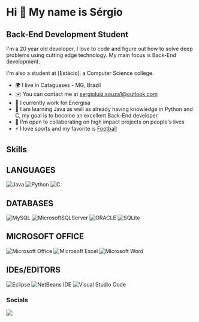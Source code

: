 Hi 👋 My name is Sérgio
==========================

Back-End Development Student
-----------------------------

I'm a 20 year old developer, I love to code and figure out how to solve deep problems using cutting edge technology. My main focus is Back-End development.

I'm also a student at [Estácio], a Computer Science college.

* 🌍 I live in Cataguases - MG, Brazil
* ✉️ You can contact me at [sergioluiz.souza1@outlook.com](sergioluiz.souza1@outlook.com)
* 🚀 I currently work for Energisa
* 🧠 I am learning Java as well as already having knowledge in Python and C, my goal is to become an excellent Back-End developer.
* 🤝 I'm open to collaborating on high impact projects on people's lives
* ⚡ I love sports and my favorite is [Football](https://www.google.com/search?q=manchester+city&sca_esv=b30eaf4a2d3ca62b&sxsrf=ADLYWIJNrCs-2KY7EpPFi-0RNOj4BuzWzQ%3A1716939574160&ei=NmtWZpWqCd_W1sQP-ryGiAs&gs_ssp=eJzj4tTP1TcwNDM2qTBg9OLPTcxLzkgtLkktUkjOLKkEAHGTCOI&oq=Ma&gs_lp=Egxnd3Mtd2l6LXNlcnAiAk1hKgIIATIKECMYgAQYJxiKBTIKEC4YgAQYJxiKBTIEECMYJzIKECMYgAQYJxiKBTIQEAAYgAQYsQMYQxiDARiKBTIREC4YgAQYsQMY0QMYgwEYxwEyDRAuGIAEGLEDGEMYigUyDhAuGIAEGLEDGIMBGIoFMg4QLhiABBixAxiDARiKBTIFEAAYgARI4BlQuQ1Yww9wAXgBkAEAmAGOAaABjQKqAQMwLjK4AQHIAQD4AQGYAgOgAq8CqAIUwgIHECMYJxjqAsICBxAuGCcY6gLCAhYQABgDGLQCGOUCGOoCGIwDGI8B2AEBwgILEAAYgAQYsQMYgwHCAggQABiABBixA5gDF7oGBggBEAEYC5IHAzEuMqAHsCM&sclient=gws-wiz-serp)

## Skills

## LANGUAGES

![Java](https://img.shields.io/badge/java-%23ED8B00.svg?style=for-the-badge&logo=openjdk&logoColor=white) ![Python](https://img.shields.io/badge/python-3670A0?style=for-the-badge&logo=python&logoColor=ffdd54) ![C](https://img.shields.io/badge/c-%2300599C.svg?style=for-the-badge&logo=c&logoColor=white)

## DATABASES

![MySQL](https://img.shields.io/badge/mysql-4479A1.svg?style=for-the-badge&logo=mysql&logoColor=white) ![MicrosoftSQLServer](https://img.shields.io/badge/Microsoft%20SQL%20Server-CC2927?style=for-the-badge&logo=microsoft%20sql%20server&logoColor=white) ![ORACLE](https://img.shields.io/badge/Oracle-F80000?style=for-the-badge&logo=Oracle&logoColor=white) ![SQLite](https://img.shields.io/badge/sqlite-%2307405e.svg?style=for-the-badge&logo=sqlite&logoColor=white)

## MICROSOFT OFFICE

![Microsoft Office](https://img.shields.io/badge/Microsoft_Office-D83B01?style=for-the-badge&logo=microsoft-office&logoColor=white) ![Microsoft Excel](https://img.shields.io/badge/Microsoft_Excel-217346?style=for-the-badge&logo=microsoft-excel&logoColor=white) ![Microsoft Word](https://img.shields.io/badge/Microsoft_Word-2B579A?style=for-the-badge&logo=microsoft-word&logoColor=white)

## IDEs/EDITORS

![Eclipse](https://img.shields.io/badge/Eclipse-FE7A16.svg?style=for-the-badge&logo=Eclipse&logoColor=white) ![NetBeans IDE](https://img.shields.io/badge/NetBeansIDE-1B6AC6.svg?style=for-the-badge&logo=apache-netbeans-ide&logoColor=white) ![Visual Studio Code](https://img.shields.io/badge/Visual%20Studio%20Code-0078d7.svg?style=for-the-badge&logo=visual-studio-code&logoColor=white)

### Socials

<a href="https://www.linkedin.com/in/s%C3%A9rgio-luiz-de-souza-filho?lipi=urn%3Ali%3Apage%3Ad_flagship3_profile_view_base_contact_details%3BKMBYsGspS5S4MH38bGDd8A%3D%3D" align="left"> <img src="https://img.shields.io/badge/LinkedIn-0077B5?style=for-the-badge&logo=linkedin&logoColor=white" /></a>  



